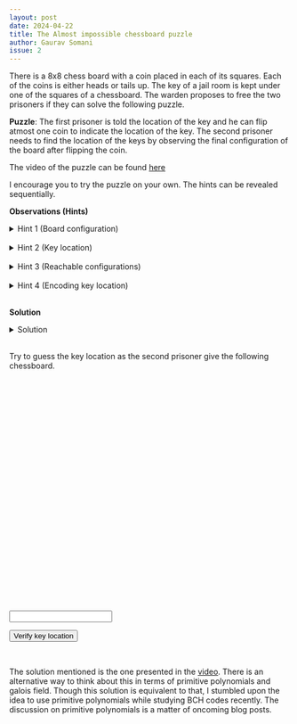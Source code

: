 ```yaml
---
layout: post
date: 2024-04-22
title: The Almost impossible chessboard puzzle
author: Gaurav Somani
issue: 2
---
```


There is a 8x8 chess board with a coin placed in each of its squares. Each of the coins is either heads or tails up. The key of a jail room is kept under one of the squares of a chessboard. The warden proposes to free the two prisoners if they can solve the following puzzle.

**Puzzle**: The first prisoner is told the location of the key and he can flip atmost one coin to indicate the location of the key. The second prisoner needs to find the location of the keys by observing the final configuration of the board after flipping the coin.

The video of the puzzle can be found [here](https://www.youtube.com/watch?v=wTJI_WuZSwE)

I encourage you to try the puzzle on your own. The hints can be revealed sequentially.

**Observations (Hints)**

<details>
    <summary> Hint 1 (Board configuration) </summary>
<p> The configuration of the board can be represented by a 64-bit number where each bit represents coin orientation (heads being 0 and tails being 1). </p>
</details>

<br>
<details>
    <summary> Hint 2 (Key location) </summary>
<p> The location of the key can be encoded as a 6-bit number ranging from ($0_{10}$ to $63_{10}$). </p>
</details>

<br>
<details>
    <summary> Hint 3 (Reachable configurations) </summary>
<p> Since the warden can leave the board in any of the states, each of the configuration reachable (by atmost 1 bit flip) from the current configuration should cover at least one configuration corresponding to each of the key locations. </p>
</details>

<br>
<!---
Since there are 65 configurations reachable from current configuration (including current one), two configurations must point to same location and other 63 configurations each pointing to one specific location. This suggests that one of the possible 64 bit flips does not change the key location and it is just liking adding zero to a number does not change it.
-->

<details>
    <summary> Hint 4 (Encoding key location) </summary>
<p> Since the second prisoner only sees the final 64-bit configuration, each 64-bit configuration of the board corresponds to a single 6 bit key location. The 64 bit number is like encoding of 6 bit number. Any change in input 6 bit number should require atmost 1 bit flip in encoded data. This property is almost opposite of what we want in good error correcting codes. Since the key can be anywhere(from position 0 to 63) xor any configuration, a bit flip anywhere on the board might be required. Hence, at least 6 bits are required to represent a bit flip. </p>
</details>

<br>

**Solution**

<details>
    <summary> Solution </summary>
<p> Assign an unique 6-bit representation from $0_{10}$ to $63_{10}$ to each of the squares. Then do a XOR of all the numbers which correspond to 1 in 64 bit configuration of squares ( tails up according to our convention here). This gives us a 6-bit number xor each 64 bit configuration. To traverse to another 64 bit configuration with different 64 bit configuration, we just need to flip 1 bit.
To see that, consider $a$ to be 6-bit number xor current configuration and $b$ be 6-bit number encoding the location of the key. Then,

$a$ $\oplus$ ($a \oplus b$) = $b$

So, we need to just flip the coin on the square corresponding to $a \oplus b$ to reach a configuration such that 6-bit number computation results in $b$. Then, second prisoner just needs to XOR numbers of all the tails up.

  </p>
</details>

<br>

<p> Try to guess the key location as the second prisoner give the following chessboard. </p>

<style>
  .chessboard {
    display: grid;
    grid-template-columns: repeat(8, 50px); /* Adjust the size of the squares as needed */
    grid-template-rows: repeat(8, 50px);
  }
  .square {
    width: 50px;
    height: 50px;
    background-color: #f0d9b5; /* Light color for chessboard */
    border: 1px solid black;
    display: flex;
    justify-content: center;
    align-items: center;
    font-weight: bold;
  }
</style>

<div class="chessboard" id="chessboard"></div>

<script>
  function createChessboard(size) {
    const chessboard = document.getElementById('chessboard');
    chessboard.innerHTML = '';

    const squares = 'repeat(' + size + ', 50px)';

    chessboard.style.setProperty('grid-template-columns', squares);
    chessboard.style.setProperty('grid-template-rows', squares);
    
    const coins = [0, 1];
    var configuration = Array();

    for (let row = 0; row < size; row++) {
      for (let col = 0; col < size; col++) {
        const square = document.createElement('div');
        square.classList.add('square');
        chessboard.appendChild(square);

        const randomCoin = coins[Math.floor(Math.random() * coins.length)];
        configuration.push(randomCoin);
        const coin = document.createElement('div');
        coin.textContent = randomCoin;
        square.appendChild(coin);
      }
    }
    return configuration;
  }

  function configToKey(config){
    var sum = 0;
    for (i in config)
      sum ^= (config[i]*i);
    return sum;
  }

  config = createChessboard(8);
  
  function check(){
    
    key = configToKey(config);
    guess = document.getElementById("keyLoc");
    const success = (key == guess.value);

    if (success)
      alert("Successfull key guess");
    else
      alert("Wrong! Try again");
  }
  

</script>
<br/>
<input id="keyLoc" text="Enter decoded key location from above board" type="number"/> <br/>

<button onclick="check()" style="cursor:pointer"> Verify key location </button>

<br/>

The solution mentioned is the one presented in the [video](https://www.youtube.com/watch?v=wTJI_WuZSwE). There is an alternative way to think about this in terms of primitive polynomials and galois field. Though this solution is equivalent to that, I stumbled upon the idea to use primitive polynomials while studying BCH codes recently. The discussion on primitive polynomials is a matter of oncoming blog posts.
